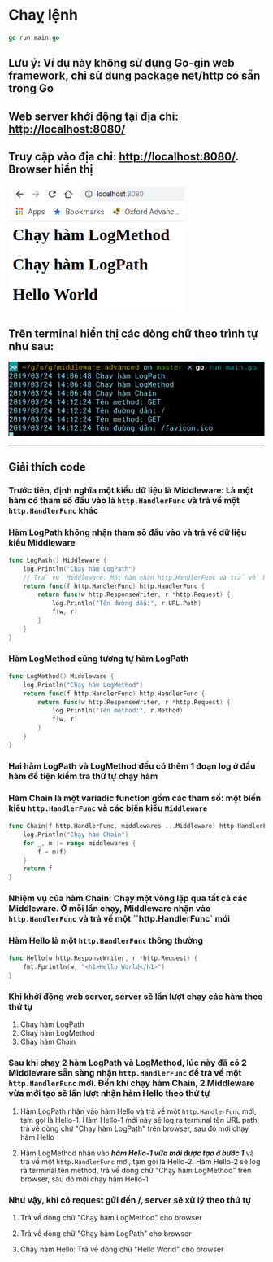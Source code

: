 # Chaỵ lệnh

```go
go run main.go
```

## Lưu ý: Ví dụ này không sử dụng Go-gin web framework, chỉ sử dụng package net/http có sẵn trong Go

## Web server khới động tại địa chỉ: [http://localhost:8080/](http://localhost:8080/ "http://localhost:8080/")

## Truy cập vào địa chỉ: [http://localhost:8080/](http://localhost:8080/ "http://localhost:8080/"). Browser hiển thị

![Màn hình browser](browser.png?raw=true "Màn hình browser")

## Trên terminal hiển thị các dòng chữ theo trình tự như sau:

![Màn hình terminal](terminal.png?raw=true "Màn hình terminal")

------------

## Giải thích code

### Trước tiên, định nghĩa một kiểu dữ liệu là Middleware: Là một hàm có tham số đầu vào là `http.HandlerFunc` và trả về một `http.HandlerFunc` khác

### Hàm LogPath không nhận tham số đầu vào và trả về dữ liệu kiểu Middleware

```go
func LogPath() Middleware {
    log.Println("Chạy hàm LogPath")
    // Trả về Middleware: Một hàm nhận http.HandlerFunc và trả về http.HandlerFunc
    return func(f http.HandlerFunc) http.HandlerFunc {
        return func(w http.ResponseWriter, r *http.Request) {
            log.Println("Tên đường dẫn:", r.URL.Path)
            f(w, r)
        }
    }
}
```

### Hàm LogMethod cũng tương tự hàm LogPath

```go
func LogMethod() Middleware {
    log.Println("Chạy hàm LogMethod")
    return func(f http.HandlerFunc) http.HandlerFunc {
        return func(w http.ResponseWriter, r *http.Request) {
            log.Println("Tên method:", r.Method)
            f(w, r)
        }
    }
}
```

### Hai hàm LogPath và LogMethod đều có thêm 1 đoạn log ở đầu hàm để tiện kiểm tra thứ tự chạy hàm

### Hàm Chain là một variadic function gồm các tham số: một biến kiểu `http.HandlerFunc` và các biến kiểu `Middleware`

```go
func Chain(f http.HandlerFunc, middlewares ...Middleware) http.HandlerFunc {
    log.Println("Chạy hàm Chain")
    for _, m := range middlewares {
        f = m(f)
    }
    return f
}
```

### Nhiệm vụ của hàm Chain: Chạy một vòng lặp qua tất cả các Middleware. Ở mỗi lần chạy, Middleware nhận vào `http.HandlerFunc` và trả về một ``http.HandlerFunc` mới

### Hàm Hello là một `http.HandlerFunc` thông thường

```go
func Hello(w http.ResponseWriter, r *http.Request) {
    fmt.Fprintln(w, "<h1>Hello World</h1>")
}
```

### Khi khởi động web server, server sẽ lần lượt chạy các hàm theo thứ tự

1. Chạy hàm LogPath
2. Chạy hàm LogMethod
3. Chạy hàm Chain

### Sau khi chạy 2 hàm LogPath và LogMethod, lúc này đã có 2 Middleware sẵn sàng nhận `http.HandlerFunc` để trả về một `http.HandlerFunc` mới. Đến khi chạy hàm Chain, 2 Middleware vừa mới tạo sẽ lần lượt nhận hàm Hello theo thứ tự

1. Hàm LogPath nhận vào hàm Hello và trả về một `http.HandlerFunc` mới, tạm gọi là Hello-1. Hàm Hello-1 mới này sẽ log ra terminal tên URL path, trả về dòng chữ "Chạy hàm LogPath" trên browser, sau đó mới chạy hàm Hello

2. Hàm LogMethod nhận vào ***hàm Hello-1 vừa mới được tạo ở bước 1*** và trả về một `http.HandlerFunc` mới, tạm gọi là Hello-2. Hàm Hello-2 sẽ log ra terminal tên method, trả về dòng chữ "Chạy hàm LogMethod" trên browser, sau đó mới chạy hàm Hello-1

### Như vậy, khi có request gửi đến /, server sẽ xử lý theo thứ tự

1. Trả về dòng chữ "Chạy hàm LogMethod" cho browser

2. Trả về dòng chữ "Chạy hàm LogPath" cho browser

3. Chạy hàm Hello: Trả về dòng chữ "Hello World" cho browser